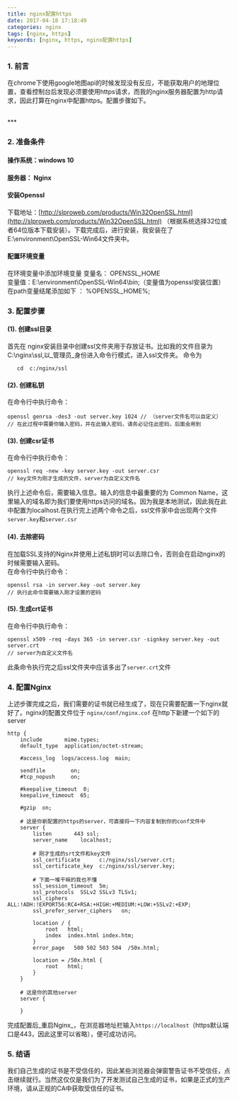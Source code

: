 ```yaml
---
title: nginx配置https
date: 2017-04-18 17:18:49
categories: nginx
tags: [nginx, https]
keywords: [nginx, https, nginx配置https]
---
```


### 1. 前言
<p>
    在chrome下使用google地图api的时候发现没有反应，不能获取用户的地理位置，查看控制台后发现必须要使用https请求，而我的nginx服务器配置为http请求，因此打算在nginx中配置https。配置步骤如下。
</p>

<!--more-->
<br>
***
<br>

### 2. 准备条件
#### 操作系统：windows 10
#### 服务器： Nginx
#### 安装Openssl
下载地址：[http://slproweb.com/products/Win32OpenSSL.html](http://slproweb.com/products/Win32OpenSSL.html) （根据系统选择32位或者64位版本下载安装）。下载完成后，进行安装，我安装在了E:\environment\OpenSSL-Win64文件夹中。
#### 配置环境变量
在环境变量中添加环境变量
    变量名： OPENSSL_HOME    <br>               变量值：E:\environment\OpenSSL-Win64\bin;（变量值为openssl安装位置）
    在path变量结尾添加如下 ： %OPENSSL_HOME%;
### 3. 配置步骤
 #### (1). 创建ssl目录
 首先在 nginx安装目录中创建ssl文件夹用于存放证书。比如我的文件目录为 C:\nginx\ssl,以_管理员_身份进入命令行模式，进入ssl文件夹。 命令为
 ```
    cd  c:/nginx/ssl
 ```

 #### (2). 创建私钥
 在命令行中执行命令：
 ```
 openssl genrsa -des3 -out server.key 1024 // （server文件名可以自定义）
 // 在此过程中需要你输入密码，并在此输入密码，请务必记住此密码，后面会用到
 ```
 #### (3). 创建csr证书
 在命令行中执行命令：
 ```
 openssl req -new -key server.key -out server.csr 
 // key文件为刚才生成的文件，server为自定义文件名
 ```
 
 执行上述命令后，需要输入信息。输入的信息中最重要的为 Common Name，这里输入的域名即为我们要使用https访问的域名。因为我是本地测试，因此我在此中配置为localhost.在执行完上述两个命令之后，ssl文件家中会出现两个文件`server.key`和`server.csr`

 #### (4). 去除密码
 在加载SSL支持的Nginx并使用上述私钥时可以去除口令，否则会在启动nginx的时候需要输入密码。<br>
 在命令行中执行命令：
 ```
 openssl rsa -in server.key -out server.key
 // 执行此命令需要输入刚才设置的密码
 ```

 #### (5). 生成crt证书
 在命令行中执行命令：
 ```
 openssl x509 -req -days 365 -in server.csr -signkey server.key -out server.crt 
 // server为自定义文件名
 ```
 此条命令执行完之后ssl文件夹中应该多出了`server.crt`文件

### 4. 配置Nginx
上述步骤完成之后，我们需要的证书就已经生成了，现在只需要配置一下nginx就好了。nginx的配置文件位于 `nginx/conf/nginx.cof`
在http下新建一个如下的server
```
http {
    include       mime.types;
    default_type  application/octet-stream;

    #access_log  logs/access.log  main;

    sendfile        on;
    #tcp_nopush     on;

    #keepalive_timeout  0;
    keepalive_timeout  65;

    #gzip  on;

    # 这是你新配置的https的server，可直接将一下内容复制到你的conf文件中
    server {
        listen       443 ssl;
        server_name    localhost;
        
        # 刚才生成的srt文件和key文件
        ssl_certificate      c:/nginx/ssl/server.crt;
        ssl_certificate_key  c:/nginx/ssl/server.key;

        # 下面一堆干嘛的我也不懂
        ssl_session_timeout  5m;
        ssl_protocols  SSLv2 SSLv3 TLSv1;
        ssl_ciphers  ALL:!ADH:!EXPORT56:RC4+RSA:+HIGH:+MEDIUM:+LOW:+SSLv2:+EXP;
        ssl_prefer_server_ciphers   on;

        location / {
            root   html;
            index  index.html index.htm;
        }
        error_page   500 502 503 504  /50x.html;
        
        location = /50x.html {
            root   html;
        }
    }

    # 这是你的其他server
    server {

    }

```
完成配置后_重启Nginx_，在浏览器地址栏输入`https://localhost`（https默认端口是443，因此这里可以省略），便可成功访问。

### 5. 结语
我们自己生成的证书是不受信任的，因此某些浏览器会弹窗警告证书不受信任，点击继续就行。当然这仅仅是我们为了开发测试自己生成的证书，如果是正式的生产环境，请从正规的CA中获取受信任的证书。